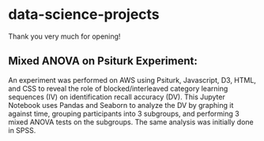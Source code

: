 # data-science-projects
Thank you very much for opening!

## Mixed ANOVA on Psiturk Experiment: 
An experiment was performed on AWS using Psiturk, Javascript, D3, HTML, and CSS to reveal the role of blocked/interleaved category learning sequences (IV) on identification recall accuracy (DV). This Jupyter Notebook uses Pandas and Seaborn to analyze the DV by graphing it against time, grouping participants into 3 subgroups, and performing 3 mixed ANOVA tests on the subgroups. The same analysis was initially done in SPSS.
